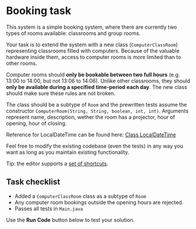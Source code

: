# Booking task

This system is a simple booking system, where there are currently two types of rooms available: classrooms and group rooms.

Your task is to extend the system with a new class (`ComputerClassRoom`) representing classrooms filled with computers. Because of the valuable hardware inside them, access to computer rooms is more limited than to other rooms.

Computer rooms should **only be bookable between two full hours** (e.g. 13:00 to 14:00, but not 13:06 to 14:06). Unlike other classrooms, they should **only be available during a specified time-period each day**. 
The new class should make sure these rules are not broken.

The class should be a subtype of `Room` and the prewritten tests assume the constructor `ComputerRoom(String, String, boolean, int, int)`. Arguments represent name, description, wether the room has a projector, hour of opening, hour of closing.

Reference for LocalDateTime can be found here: <a href="https://docs.oracle.com/javase/8/docs/api/java/time/LocalDateTime.html" target="_blank" >Class LocalDateTime</a>

Feel free to modify the existing codebase (even the tests) in any way you want as long as you maintain existing functionality.

Tip: the editor supports a <a href="https://github.com/ajaxorg/ace/wiki/Default-Keyboard-Shortcuts" target="_blank" >set of shortcuts</a>.

## Task checklist
* Added a `ComputerClassRoom` class as a subtype of `Room`
* Any computer room bookings outside the opening hours are rejected.
* Passes all tests in `Main.java`


Use the **Run Code** button below to test your solution.
